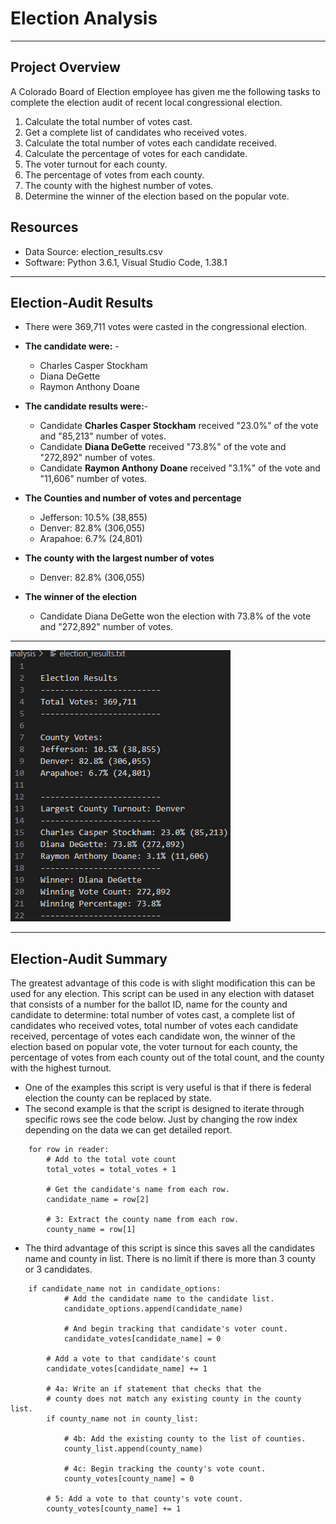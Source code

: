 # Election Analysis
---------------------------------------------------------------------------------------------------------------------------------------------------------------------------
## Project Overview

A Colorado Board of Election employee has given me the following tasks to complete the election audit of recent local congressional election.

  1. Calculate the total number of votes cast.
  2. Get a complete list of candidates who received votes.
  3. Calculate the total number of votes each candidate received.
  3. Calculate the percentage of votes for each candidate.
  4. The voter turnout for each county. 
  5. The percentage of votes from each county. 
  6. The county with the highest number of votes.
  7. Determine the winner of the election based on the popular vote.

## Resources
- Data Source: election_results.csv
- Software: Python 3.6.1, Visual Studio Code, 1.38.1

---------------------------------------------------------------------------------------------------------------------------------------------------------------------------

## Election-Audit Results

- There were 369,711 votes were casted in the congressional election.

- **The candidate were:** -
    - Charles Casper Stockham
    - Diana DeGette
    - Raymon Anthony Doane
- **The candidate results were:**-
    - Candidate **Charles Casper Stockham** received "23.0%" of the vote and "85,213" number of votes.
    - Candidate **Diana DeGette** received "73.8%" of the vote and "272,892" number of votes.
    - Candidate **Raymon Anthony Doane** received "3.1%" of the vote and "11,606" number of votes.

- **The Counties and number of votes and percentage**
     - Jefferson: 10.5% (38,855) 
     - Denver: 82.8% (306,055) 
     - Arapahoe: 6.7% (24,801) 
- **The county with the largest number of votes**    
     - Denver: 82.8% (306,055)  
- **The winner of the election**
    - Candidate Diana DeGette  won the election with 73.8% of the vote and "272,892" number of votes.

---------------------------------------------------------------------------------------------------------------------------------------------------------------------------
![Electionresult](https://github.com/11nithin/Election_Analysis/blob/main/Resources/Election_result.PNG)

---------------------------------------------------------------------------------------------------------------------------------------------------------------------------
## Election-Audit Summary

 The greatest advantage of this code is with slight modification this can be used for any election. This script can be used in any election with dataset that consists of a number for the ballot ID, name for the county and candidate  to determine: total number of votes cast, a complete list of candidates who received votes, total number of votes each candidate received, percentage of votes each candidate won, the winner of the election based on popular vote, the voter turnout for each county, the percentage of votes from each county out of the total count, and the county with the highest turnout.
 
  - One of the examples this script is very useful is that if there is federal election the county can be replaced by state. 
  - The second example is that the script is designed to iterate through specific rows see the code below. Just by changing the row index depending on the data we can get detailed report. 
```
	for row in reader:
		# Add to the total vote count
		total_votes = total_votes + 1

		# Get the candidate's name from each row.
		candidate_name = row[2]

		# 3: Extract the county name from each row.
		county_name = row[1]
```

- The third advantage of this script is since this saves all the candidates name and county in list. There is no limit if there is more than 3 county or 3 candidates.
		

```
	if candidate_name not in candidate_options:
		    # Add the candidate name to the candidate list.
		    candidate_options.append(candidate_name)

		    # And begin tracking that candidate's voter count.
		    candidate_votes[candidate_name] = 0

		# Add a vote to that candidate's count
		candidate_votes[candidate_name] += 1

		# 4a: Write an if statement that checks that the
		# county does not match any existing county in the county list.
		if county_name not in county_list:

		    # 4b: Add the existing county to the list of counties.
		    county_list.append(county_name)

		    # 4c: Begin tracking the county's vote count.
		    county_votes[county_name] = 0

		# 5: Add a vote to that county's vote count.
		county_votes[county_name] += 1
```
